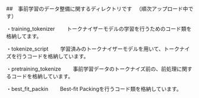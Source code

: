 ##　事前学習のデータ整備に関するディレクトリです
　（順次アップロード中です）

・training_tokenizer
　　トークナイザーモデルの学習を行うためのコード類を格納してます。

・tokenize_script
　　学習済みのトークナイザーモデルを用いて、トークナイズを行うコードを格納しています。

・pretraining_tokenize
　　事前学習データのトークナイズ前の、前処理に関するコードを格納しています。

・best_fit_packin
　　Best-fit Packingを行うコード類を格納しています。


